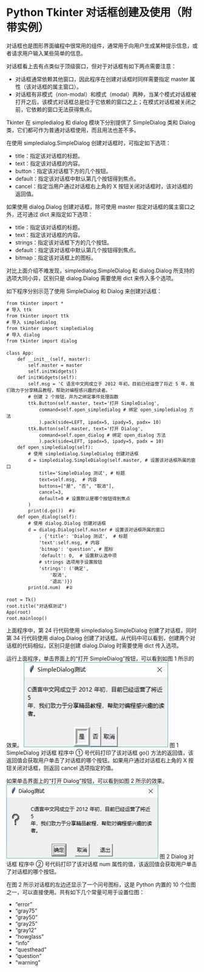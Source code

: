 # Python Tkinter 对话框创建及使用（附带实例）

对话框也是图形界面编程中很常用的组件，通常用于向用户生成某种提示信息，或者请求用户输入某些简单的信息。

对话框看上去有点类似于顶级窗口，但对于对话框有如下两点需要注意：

*   对话框通常依赖其他窗口，因此程序在创建对话框时同样需要指定 master 属性（该对话框的属主窗口）。
*   对话框有非模式（non-modal）和模式（modal）两种，当某个模式对话框被打开之后，该模式对话框总是位于它依赖的窗口之上；在模式对话框被关闭之前，它依赖的窗口无法获得焦点。

Tkinter 在 simpledialog 和 dialog 模块下分别提供了 SimpleDialog 类和 Dialog 类，它们都可作为普通对话框使用，而且用法也差不多。

在使用 simpledialog.SimpleDialog 创建对话框时，可指定如下选项：

*   title：指定该对话框的标题。
*   text：指定该对话框的内容。
*   button：指定该对话框下方的几个按钮。
*   default：指定该对话框中默认第几个按钮得到焦点。
*   cancel：指定当用户通过对话框右上角的 X 按钮关闭对话框时，该对话框的返回值。

如果使用 dialog.Dialog 创建对话框，除可使用 master 指定对话框的属主窗口之外，还可通过 dict 来指定如下选项：

*   title：指定该对话框的标题。
*   text：指定该对话框的内容。
*   strings：指定该对话框下方的几个按钮。
*   default：指定该对话框中默认第几个按钮得到焦点。
*   bitmap：指定该对话框上的图标。

对比上面介绍不难发现，simpledialog.SimpleDialog 和 dialog.Dialog 所支持的选项大同小异，区别只是 dialog.Dialog 需要使用 dict 来传入多个选项。

如下程序分别示范了使用 SimpleDialog 和 Dialog 来创建对话框：

```
from tkinter import *
# 导入 ttk
from tkinter import ttk
# 导入 simpledialog
from tkinter import simpledialog
# 导入 dialog
from tkinter import dialog

class App:
    def __init__(self, master):
        self.master = master
        self.initWidgets()
    def initWidgets(self):
        self.msg = 'C 语言中文网成立于 2012 年初，目前已经运营了将近 5 年，我们致力于分享精品教程，帮助对编程感兴趣的读者。'
        # 创建 2 个按钮，并为之绑定事件处理函数
        ttk.Button(self.master, text='打开 SimpleDialog',
            command=self.open_simpledialog # 绑定 open_simpledialog 方法
            ).pack(side=LEFT, ipadx=5, ipady=5, padx= 10)
        ttk.Button(self.master, text='打开 Dialog',
            command=self.open_dialog # 绑定 open_dialog 方法
            ).pack(side=LEFT, ipadx=5, ipady=5, padx = 10)
    def open_simpledialog(self):
        # 使用 simpledialog.SimpleDialog 创建对话框
        d = simpledialog.SimpleDialog(self.master, # 设置该对话框所属的窗口
            title='SimpleDialog 测试', # 标题
            text=self.msg,  # 内容
            buttons=["是", "否", "取消"],
            cancel=3,
            default=0 # 设置默认是哪个按钮得到焦点
        )
        print(d.go())  #①
    def open_dialog(self):
        # 使用 dialog.Dialog 创建对话框
        d = dialog.Dialog(self.master # 设置该对话框所属的窗口
            , {'title': 'Dialog 测试',  # 标题
            'text':self.msg, # 内容
            'bitmap': 'question', # 图标
            'default': 0,  # 设置默认选中项
            # strings 选项用于设置按钮
            'strings': ('确定',
                '取消',
                '退出')})
        print(d.num)  #②

root = Tk()
root.title("对话框测试")
App(root)
root.mainloop()
```

上面程序中，第 24 行代码使用 simpledialog.SimpleDialog 创建了对话框，同时第 34 行代码使用 dialog.Dialog 创建了对话框。从代码中可以看到，创建两个对话框的代码相似，区别只是创建 dialog.Dialog 时需要使用 dict 传入选项。

运行上面程序，单击界面上的“打开 SimpleDialog”按钮，可以看到如图 1 所示的效果。
![](img/375c8a38358e805920812d6584fc950c.jpg)
图 1 SimpleDialog 对话框
程序中 ① 号代码打印了该对话框 go() 方法的返回值，该返回值会获取用户单击了对话框的哪个按钮。如果用户通过对话框右上角的 X 按钮关闭对话框，则返回 cancel 选项指定的值。

如果单击界面上的“打开 Dialog”按钮，可以看到如图 2 所示的效果。
![](img/21b5469750821f4aebfe6f7df7c33110.jpg)
图 2 Dialog 对话框
程序中 ② 号代码打印了该对话框 num 属性的值，该返回值会获取用户单击了对话框的哪个按钮。

在图 2 所示对话框的左边还显示了一个问号图标，这是 Python 内置的 10 个位图之一，可以直接使用。共有如下几个常量可用于设置位图：

*   “error”
*   “gray75”
*   “gray50”
*   “gray25”
*   “gray12”
*   “howglass”
*   “info”
*   “questhead”
*   “question”
*   “warning”